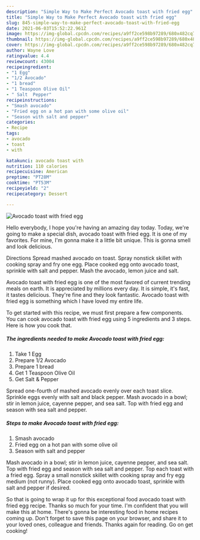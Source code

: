 ```yaml
---
description: "Simple Way to Make Perfect Avocado toast with fried egg"
title: "Simple Way to Make Perfect Avocado toast with fried egg"
slug: 845-simple-way-to-make-perfect-avocado-toast-with-fried-egg
date: 2021-06-03T15:52:22.961Z
image: https://img-global.cpcdn.com/recipes/a9ff2ce598b97289/680x482cq70/avocado-toast-with-fried-egg-recipe-main-photo.jpg
thumbnail: https://img-global.cpcdn.com/recipes/a9ff2ce598b97289/680x482cq70/avocado-toast-with-fried-egg-recipe-main-photo.jpg
cover: https://img-global.cpcdn.com/recipes/a9ff2ce598b97289/680x482cq70/avocado-toast-with-fried-egg-recipe-main-photo.jpg
author: Wayne Love
ratingvalue: 4.4
reviewcount: 43004
recipeingredient:
- "1 Egg"
- "1/2 Avocado"
- "1 bread"
- "1 Teaspoon Olive Oil"
- " Salt  Pepper"
recipeinstructions:
- "Smash avocado"
- "Fried egg on a hot pan with some olive oil"
- "Season with salt and pepper"
categories:
- Recipe
tags:
- avocado
- toast
- with

katakunci: avocado toast with 
nutrition: 110 calories
recipecuisine: American
preptime: "PT28M"
cooktime: "PT53M"
recipeyield: "2"
recipecategory: Dessert

---
```



![Avocado toast with fried egg](https://img-global.cpcdn.com/recipes/a9ff2ce598b97289/680x482cq70/avocado-toast-with-fried-egg-recipe-main-photo.jpg)

Hello everybody, I hope you're having an amazing day today. Today, we're going to make a special dish, avocado toast with fried egg. It is one of my favorites. For mine, I'm gonna make it a little bit unique. This is gonna smell and look delicious.

Directions Spread mashed avocado on toast. Spray nonstick skillet with cooking spray and fry one egg. Place cooked egg onto avocado toast, sprinkle with salt and pepper. Mash the avocado, lemon juice and salt.

Avocado toast with fried egg is one of the most favored of current trending meals on earth. It is appreciated by millions every day. It is simple, it's fast, it tastes delicious. They're fine and they look fantastic. Avocado toast with fried egg is something which I have loved my entire life.


To get started with this recipe, we must first prepare a few components. You can cook avocado toast with fried egg using 5 ingredients and 3 steps. Here is how you cook that.

<!--inarticleads1-->

##### The ingredients needed to make Avocado toast with fried egg:

1. Take 1 Egg
1. Prepare 1/2 Avocado
1. Prepare 1 bread
1. Get 1 Teaspoon Olive Oil
1. Get  Salt &amp; Pepper


Spread one-fourth of mashed avocado evenly over each toast slice. Sprinkle eggs evenly with salt and black pepper. Mash avocado in a bowl; stir in lemon juice, cayenne pepper, and sea salt. Top with fried egg and season with sea salt and pepper. 

<!--inarticleads2-->

##### Steps to make Avocado toast with fried egg:

1. Smash avocado
1. Fried egg on a hot pan with some olive oil
1. Season with salt and pepper


Mash avocado in a bowl; stir in lemon juice, cayenne pepper, and sea salt. Top with fried egg and season with sea salt and pepper. Top each toast with a fried egg. Spray a small nonstick skillet with cooking spray and fry egg medium (not runny). Place cooked egg onto avocado toast, sprinkle with salt and pepper if desired. 

So that is going to wrap it up for this exceptional food avocado toast with fried egg recipe. Thanks so much for your time. I'm confident that you will make this at home. There's gonna be interesting food in home recipes coming up. Don't forget to save this page on your browser, and share it to your loved ones, colleague and friends. Thanks again for reading. Go on get cooking!
